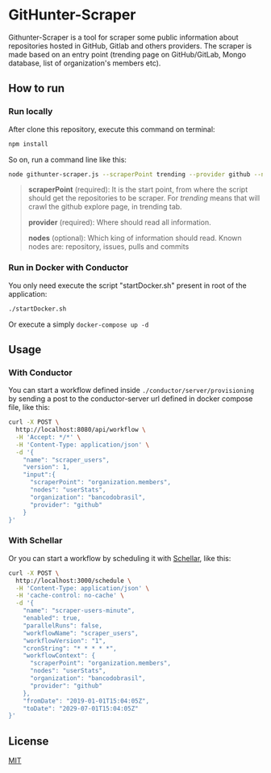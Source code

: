 # GitHunter-Scraper

Githunter-Scraper is a tool for scraper some public information about repositories hosted in GitHub, Gitlab and others providers. The scraper is made based on an entry point (trending page on GitHub/GitLab, Mongo database, list of organization's members etc).

## How to run

### Run locally

After clone this repository, execute this command on terminal:

```bash
npm install
```

So on, run a command line like this:

```bash
node githunter-scraper.js --scraperPoint trending --provider github --nodes issuesV1
```

> **scraperPoint** (required): It is the start point, from where the script should get the repositories to be scraper. For _trending_ means that will crawl the github explore page, in trending tab.
>
> **provider** (required): Where should read all information.
>
> **nodes** (optional): Which king of information should read. Known nodes are: repository, issues, pulls and commits

### Run in Docker with Conductor

You only need execute the script "startDocker.sh" present in root of the application:

```bash
./startDocker.sh
```

Or execute a simply `docker-compose up -d`

## Usage

### With Conductor

You can start a workflow defined inside `./conductor/server/provisioning` by sending a post to the conductor-server url defined in docker compose file, like this:

```bash
curl -X POST \
  http://localhost:8080/api/workflow \
  -H 'Accept: */*' \
  -H 'Content-Type: application/json' \
  -d '{
    "name": "scraper_users",
    "version": 1,
    "input":{
      "scraperPoint": "organization.members",
      "nodes": "userStats",
      "organization": "bancodobrasil",
      "provider": "github"
    }
}'
```

### With Schellar

Or you can start a workflow by scheduling it with [Schellar](https://github.com/flaviostutz/schellar), like this:

```bash
curl -X POST \
  http://localhost:3000/schedule \
  -H 'Content-Type: application/json' \
  -H 'cache-control: no-cache' \
  -d '{
    "name": "scraper-users-minute",
    "enabled": true,
    "parallelRuns": false,
    "workflowName": "scraper_users",
    "workflowVersion": "1",
    "cronString": "* * * * *",
    "workflowContext": {
      "scraperPoint": "organization.members",
      "nodes": "userStats",
      "organization": "bancodobrasil",
      "provider": "github"
    },
    "fromDate": "2019-01-01T15:04:05Z",
    "toDate": "2029-07-01T15:04:05Z"
}'
```

## License

[MIT](https://choosealicense.com/licenses/mit/)
